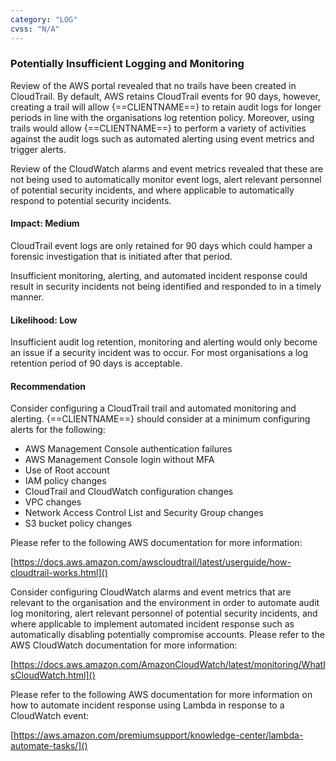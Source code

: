 ```yaml
---
category: "LOG"
cvss: "N/A"
---
```

### Potentially Insufficient Logging and Monitoring
Review of the AWS portal revealed that no trails have been created in CloudTrail. By default, AWS retains CloudTrail events for 90 days, however, creating a trail will allow {==CLIENTNAME==} to retain audit logs for longer periods in line with the organisations log retention policy. Moreover, using trails would allow {==CLIENTNAME==} to perform a variety of activities against the audit logs such as automated alerting using event metrics and trigger alerts.

Review of the CloudWatch alarms and event metrics revealed that these are not being used to automatically monitor event logs, alert relevant personnel of potential security incidents, and where applicable to automatically respond to potential security incidents.
#### Impact: Medium
CloudTrail event logs are only retained for 90 days which could hamper a forensic investigation that is initiated after that period.

Insufficient monitoring, alerting, and automated incident response could result in security incidents not being identified and responded to in a timely manner.
#### Likelihood: Low
Insufficient audit log retention, monitoring and alerting would only become an issue if a security incident was to occur. For most organisations a log retention period of 90 days is acceptable.
#### Recommendation
Consider configuring a CloudTrail trail and automated monitoring and alerting. {==CLIENTNAME==} should consider at a minimum configuring alerts for the following:

 * AWS Management Console authentication failures
 * AWS Management Console login without MFA
 * Use of Root account
 * IAM policy changes
 * CloudTrail and CloudWatch configuration changes
 * VPC changes
 * Network Access Control List and Security Group changes
 * S3 bucket policy changes

Please refer to the following AWS documentation for more information:

[https://docs.aws.amazon.com/awscloudtrail/latest/userguide/how-cloudtrail-works.html]()

Consider configuring CloudWatch alarms and event metrics that are relevant to the organisation and the environment in order to automate audit log monitoring, alert relevant personnel of potential security incidents, and where applicable to implement automated incident response such as automatically disabling potentially compromise accounts. Please refer to the AWS CloudWatch documentation for more information:

[https://docs.aws.amazon.com/AmazonCloudWatch/latest/monitoring/WhatIsCloudWatch.html]()

Please refer to the following AWS documentation for more information on how to automate incident response using Lambda in response to a CloudWatch event:

[https://aws.amazon.com/premiumsupport/knowledge-center/lambda-automate-tasks/]()